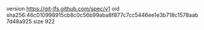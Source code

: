 version https://git-lfs.github.com/spec/v1
oid sha256:46c010998915cb8c0c56b99aba8f877c7cc5446ee1e3b718c1578aab7d48a925
size 922
